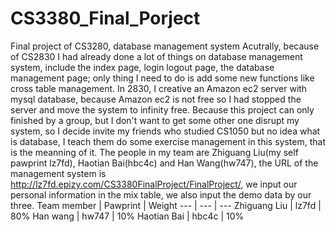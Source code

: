 # CS3380_Final_Porject
Final project of CS3280, database management system
Acutrally, because of CS2830 I had already done a lot of things on database management system, include the index page, login logout page,
the database management page; only thing I need to do is add some new functions like cross table management. In 2830, I creative an
Amazon ec2 server with mysql database, because Amazon ec2 is not free so I had stopped the server and move the system to infinity free.
Because this project can only finished by a group, but I don't want to get some other one disrupt my system, so I decide invite my friends
who studied CS1050 but no idea what is database, I teach them do some exercise management in this system, that is the meanning of it.
The people in my team are Zhiguang Liu(my self pawprint lz7fd), Haotian Bai(hbc4c) and Han Wang(hw747), the URL of the management system
is http://lz7fd.epizy.com/CS3380FinalProject/FinalProject/, we input our personal information in the mix table, we also input the demo 
data by our three.
Team member | Pawprint | Weight
--- | --- | ---
Zhiguang Liu | lz7fd | 80%
Han wang | hw747 | 10%
Haotian Bai | hbc4c | 10%
